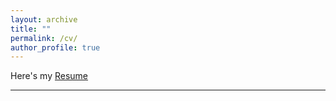 ```yaml
---
layout: archive
title: ""
permalink: /cv/
author_profile: true
---
```

Here's my [Resume](\files\Sourish_Chatterjee.pdf)
<hr>
